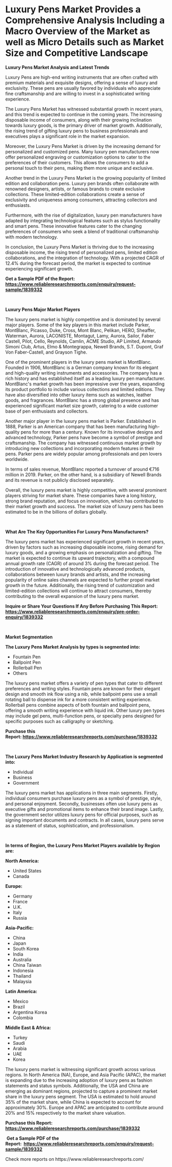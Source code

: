 <p><h1>Luxury Pens Market Provides a Comprehensive Analysis Including a Macro Overview of the Market as well as Micro Details such as Market Size and Competitive Landscape</h1></p><p><strong>Luxury Pens Market Analysis and Latest Trends</strong></p>
<p><p>Luxury Pens are high-end writing instruments that are often crafted with premium materials and exquisite designs, offering a sense of luxury and exclusivity. These pens are usually favored by individuals who appreciate fine craftsmanship and are willing to invest in a sophisticated writing experience.</p><p>The Luxury Pens Market has witnessed substantial growth in recent years, and this trend is expected to continue in the coming years. The increasing disposable income of consumers, along with their growing inclination towards luxury goods, is the primary driver of market growth. Additionally, the rising trend of gifting luxury pens to business professionals and executives plays a significant role in the market expansion.</p><p>Moreover, the Luxury Pens Market is driven by the increasing demand for personalized and customized pens. Many luxury pen manufacturers now offer personalized engraving or customization options to cater to the preferences of their customers. This allows the consumers to add a personal touch to their pens, making them more unique and exclusive.</p><p>Another trend in the Luxury Pens Market is the growing popularity of limited edition and collaboration pens. Luxury pen brands often collaborate with renowned designers, artists, or famous brands to create exclusive collections. These limited-edition collaborations create a sense of exclusivity and uniqueness among consumers, attracting collectors and enthusiasts.</p><p>Furthermore, with the rise of digitalization, luxury pen manufacturers have adapted by integrating technological features such as stylus functionality and smart pens. These innovative features cater to the changing preferences of consumers who seek a blend of traditional craftsmanship with modern technology.</p><p>In conclusion, the Luxury Pens Market is thriving due to the increasing disposable income, the rising trend of personalized pens, limited edition collaborations, and the integration of technology. With a projected CAGR of 12.4% during the forecast period, the market is expected to continue experiencing significant growth.</p></p>
<p><strong>Get a Sample PDF of the Report:&nbsp; <a href="https://www.reliableresearchreports.com/enquiry/request-sample/1839332">https://www.reliableresearchreports.com/enquiry/request-sample/1839332</a></strong></p>
<p>&nbsp;</p>
<p><strong>Luxury Pens Major Market Players</strong></p>
<p><p>The luxury pens market is highly competitive and is dominated by several major players. Some of the key players in this market include Parker, MontBlanc, Picasso, Duke, Cross, Mont Blanc, Pelikan, HERO, Sheaffer, Waterman, Aurora, LACONISTE, Montagut, Lamy, Aurora, Sailor, Faber Castell, Pilot, Cello, Reynolds, Camlin, ACME Studio, AP Limited, Armando Simoni Club, Artus, Elmo & Montegrappa, Newell Brands, S.T. Dupont, Graf Von Faber-Castell, and Grayson Tighe.</p><p>One of the prominent players in the luxury pens market is MontBlanc. Founded in 1906, MontBlanc is a German company known for its elegant and high-quality writing instruments and accessories. The company has a rich history and has established itself as a leading luxury pen manufacturer. MontBlanc's market growth has been impressive over the years, expanding its product portfolio to include various collections and limited editions. They have also diversified into other luxury items such as watches, leather goods, and fragrances. MontBlanc has a strong global presence and has experienced significant market size growth, catering to a wide customer base of pen enthusiasts and collectors.</p><p>Another major player in the luxury pens market is Parker. Established in 1888, Parker is an American company that has been manufacturing high-quality pens for more than a century. Known for its innovative designs and advanced technology, Parker pens have become a symbol of prestige and craftsmanship. The company has witnessed continuous market growth by introducing new collections and incorporating modern features in their pens. Parker pens are widely popular among professionals and pen lovers worldwide.</p><p>In terms of sales revenue, MontBlanc reported a turnover of around €716 million in 2019. Parker, on the other hand, is a subsidiary of Newell Brands and its revenue is not publicly disclosed separately.</p><p>Overall, the luxury pens market is highly competitive, with several prominent players striving for market share. These companies have a long history, strong brand reputation, and focus on innovation, which has contributed to their market growth and success. The market size of luxury pens has been estimated to be in the billions of dollars globally.</p></p>
<p>&nbsp;</p>
<p><strong>What Are The Key Opportunities For Luxury Pens Manufacturers?</strong></p>
<p><p>The luxury pens market has experienced significant growth in recent years, driven by factors such as increasing disposable income, rising demand for luxury goods, and a growing emphasis on personalization and gifting. The market is expected to continue its upward trajectory, with a compound annual growth rate (CAGR) of around 3% during the forecast period. The introduction of innovative and technologically advanced products, collaborations between luxury brands and artists, and the increasing popularity of online sales channels are expected to further propel market growth in the future. Additionally, the rising trend of customization and limited-edition collections will continue to attract consumers, thereby contributing to the overall expansion of the luxury pens market.</p></p>
<p><strong>Inquire or Share Your Questions If Any Before Purchasing This Report: <a href="https://www.reliableresearchreports.com/enquiry/pre-order-enquiry/1839332">https://www.reliableresearchreports.com/enquiry/pre-order-enquiry/1839332</a></strong></p>
<p>&nbsp;</p>
<p><strong>Market Segmentation</strong></p>
<p><strong>The Luxury Pens Market Analysis by types is segmented into:</strong></p>
<p><ul><li>Fountain Pen</li><li>Ballpoint Pen</li><li>Rollerball Pen</li><li>Others</li></ul></p>
<p><p>The luxury pens market offers a variety of pen types that cater to different preferences and writing styles. Fountain pens are known for their elegant design and smooth ink flow using a nib, while ballpoint pens use a small rotating ball to dispense ink for a more consistent writing experience. Rollerball pens combine aspects of both fountain and ballpoint pens, offering a smooth writing experience with liquid ink. Other luxury pen types may include gel pens, multi-function pens, or specialty pens designed for specific purposes such as calligraphy or sketching.</p></p>
<p><strong>Purchase this Report:&nbsp;<a href="https://www.reliableresearchreports.com/purchase/1839332">https://www.reliableresearchreports.com/purchase/1839332</a></strong></p>
<p>&nbsp;</p>
<p><strong>The Luxury Pens Market Industry Research by Application is segmented into:</strong></p>
<p><ul><li>Individual</li><li>Business</li><li>Government</li></ul></p>
<p><p>The luxury pens market has applications in three main segments. Firstly, individual consumers purchase luxury pens as a symbol of prestige, style, and personal enjoyment. Secondly, businesses often use luxury pens as executive gifts and promotional items to enhance their brand image. Lastly, the government sector utilizes luxury pens for official purposes, such as signing important documents and contracts. In all cases, luxury pens serve as a statement of status, sophistication, and professionalism.</p></p>
<p>&nbsp;</p>
<p><strong>In terms of Region, the Luxury Pens Market Players available by Region are:</strong></p>
<p>
    <p> <strong> North America: </strong>
        <ul>
            <li>United States</li>
            <li>Canada</li>
        </ul>
        </p> 
    <p> <strong> Europe: </strong>
        <ul>
            <li>Germany</li>
            <li>France</li>
            <li>U.K.</li>
            <li>Italy</li>
            <li>Russia</li>
        </ul>
        </p> 
    <p> <strong> Asia-Pacific: </strong>
        <ul>
            <li>China</li>
            <li>Japan</li>
            <li>South Korea</li>
            <li>India</li>
            <li>Australia</li>
            <li>China Taiwan</li>
            <li>Indonesia</li>
            <li>Thailand</li>
            <li>Malaysia</li>
        </ul>
        </p> 
    <p> <strong> Latin America: </strong>
        <ul>
            <li>Mexico</li>
            <li>Brazil</li>
            <li>Argentina Korea</li>
            <li>Colombia</li>
        </ul>
        </p> 
    <p> <strong> Middle East & Africa: </strong>
        <ul>
            <li>Turkey</li>
            <li>Saudi</li>
            <li>Arabia</li>
            <li>UAE</li>
            <li>Korea</li>
        </ul>
    </p>
    </p>
<p><p>The luxury pens market is witnessing significant growth across various regions. In North America (NA), Europe, and Asia Pacific (APAC), the market is expanding due to the increasing adoption of luxury pens as fashion statements and status symbols. Additionally, the USA and China are emerging as dominant regions, projected to capture a prominent market share in the luxury pens segment. The USA is estimated to hold around 35% of the market share, while China is expected to account for approximately 30%. Europe and APAC are anticipated to contribute around 20% and 15% respectively to the market share valuation.</p></p>
<p><strong>Purchase this Report: <a href="https://www.reliableresearchreports.com/purchase/1839332">https://www.reliableresearchreports.com/purchase/1839332</a></strong></p>
<p>&nbsp;<strong>Get a Sample PDF of the Report:&nbsp;&nbsp;<a href="https://www.reliableresearchreports.com/enquiry/request-sample/1839332">https://www.reliableresearchreports.com/enquiry/request-sample/1839332</a></strong></p>
<p><strong></strong></p>
<p>Check more reports on https://www.reliableresearchreports.com/</p>